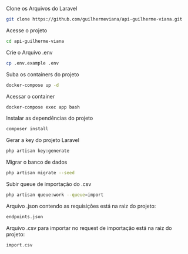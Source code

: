 Clone os Arquivos do Laravel
```sh
git clone https://github.com/guilhermeviana/api-guilherme-viana.git
```
Acesse o projeto
```sh
cd api-guilherme-viana
```

Crie o Arquivo .env
```sh
cp .env.example .env
```

Suba os containers do projeto
```sh
docker-compose up -d
```

Acessar o container
```sh
docker-compose exec app bash
```

Instalar as dependências do projeto
```sh
composer install
```

Gerar a key do projeto Laravel
```sh
php artisan key:generate
```

Migrar o banco de dados
```sh
php artisan migrate --seed
```

Subir queue de importação do .csv
```sh
php artisan queue:work --queue=import
```

Arquivo .json contendo as requisições está na raiz do projeto:
```sh
endpoints.json
```

Arquivo .csv para importar no request de importação está na raiz do projeto:
```sh
import.csv
```
